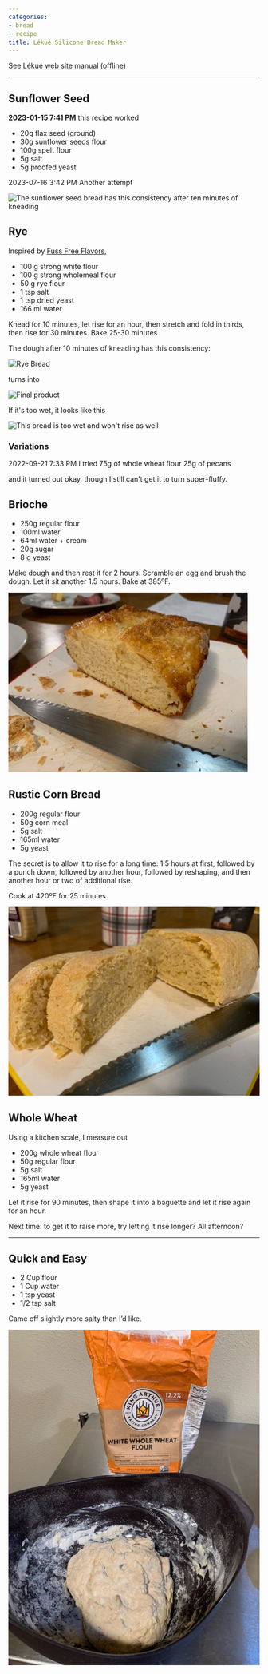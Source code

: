 ```yaml
---
categories:
- bread
- recipe
title: Lékué Silicone Bread Maker
---
```


See [Lékué web site](https://www.lekueusa.com/products/bread-maker) [manual](https://cdn.shopify.com/s/files/1/0010/9956/3073/files/English_Bread_Maker_Recipe_Booklet.pdf?v=1610144649) ([offline](https://www.evernote.com/shard/s7/sh/e14a9057-87a6-47eb-aee4-7075bc547aa6/6633f340373f53e825f98384300a7a67))

* * *

## Sunflower Seed

 **2023-01-15 7:41 PM** this recipe worked 

- 20g flax seed (ground)
- 30g sunflower seeds flour
- 100g spelt flour
- 5g salt
- 5g proofed yeast

2023-07-16 3:42 PM
Another attempt

![The sunflower seed bread has this consistency after ten minutes of kneading](https://onedrive.live.com/embed?resid=8BC6084B92FFA451%21683962&authkey=%21AMVrMhgGdoSI4M4&width=660&height=999999?no.jpg)


## Rye



Inspired by [Fuss Free Flavors](https://fussfreeflavours.com/recipe-mixed-grain-loaf/),
- 100 g strong white flour
- 100 g strong wholemeal flour
- 50 g rye flour
- 1 tsp salt
- 1 tsp dried yeast
- 166 ml water

Knead for 10 minutes, let rise for an hour, then stretch and fold in thirds, then rise for 30 minutes.  Bake 25-30 minutes 

The dough after 10 minutes of kneading has this consistency:

![Rye Bread](https://sat02pap004files.storage.live.com/y4mnQSAM5ixGC6D4HhwmWmnZmR0PNOQ06L-XIaCD2PxKlImpmUtvQBlrPBXFjjsmgI0uIdy_MFC4c9hf_FAF9QUkdCqeypfmg3QfmSGVBXXSbman8DBwMm-GgtzVgLSrunRWIoXitg6pTDO7-1Qa9F-Nn-GaLdhhd5MMnhP4xwHMUm3PmNGDlACMvfRexyBNGvU?width=660&height=495&cropmode=none)

turns into 

![Final product](https://sat02pap004files.storage.live.com/y4m1EdM06xJ5VKSjKF3v1LI2S6UWQ2cVboTCbv6QxCSeLZzimiPr8s5NpC8bgDNBZ9KdX0WdBLsYgQmFb68zqeaPoqbTT_p5ocqFXFkYYT02JFPfH13UKHPEriSlTZtMNCyC5-mQvocqGecTb5Pnnjb32v-UhBJPNEzzh59xIMlI848Io_rzMuTuNHk-3SaeVyf?width=256&height=192&cropmode=none)

If it's too wet, it looks like this

![This bread is too wet and won't rise as well](https://sat02pap004files.storage.live.com/y4m4_14b2Vpsd-2h_8YklYv7HS4hrz5q08ZTibtlcXBL2CmjU_xZZTCkOYdYditAW9vTSQS4psSGazC2IBfoX4FahhXbb-URpKqMxUhwH3tS1j5kd7GS1t73IWQuMFgMnGig3qNSTWxDfX1slUvgWrpGhbpX2mFOQy6K5cjH30NlOTwb3LLOQ_Im9z5ZZpFiTLr?width=256&height=192&cropmode=none)



### Variations
2022-09-21 7:33 PM
I tried 75g of whole wheat flour
25g of pecans

and it turned out okay, though I still can't get it to turn super-fluffy.



## Brioche

- 250g regular flour
- 100ml water
- 64ml water + cream
- 20g sugar
- 8 g yeast

Make dough and then rest it for 2 hours. Scramble an egg and brush the dough.  Let it sit another 1.5 hours.  Bake at 385ºF.


![](attachment/532036f0a87944239d5266bde44f46db.jpg)



## Rustic Corn Bread

- 200g regular flour
- 50g corn meal
- 5g salt
- 165ml water
- 5g yeast

The secret is to allow it to rise for a long time: 1.5 hours at first, followed by a punch down, followed by another hour, followed by reshaping, and then another hour or two of additional rise.

Cook at 420ºF for 25 minutes.

![](attachment/8E516341-E092-47B2-B6D6-F42A68D325D6%201.jpeg)

## Whole Wheat

Using a kitchen scale, I measure out

- 200g whole wheat flour
- 50g regular flour
- 5g salt
- 165ml water
- 5g yeast

Let it rise for 90 minutes, then shape it into a baguette and let it rise again for an hour.

Next time: to get it to raise more, try letting it rise longer? All afternoon?

***

## Quick and Easy

- 2 Cup flour
- 1 Cup water
- 1 tsp yeast
- 1/2 tsp salt

Came off slightly more salty than I’d like.

![](attachment/4F967658-65D2-444F-ACC7-F8CD8C9A0871_1_105_c.jpeg)